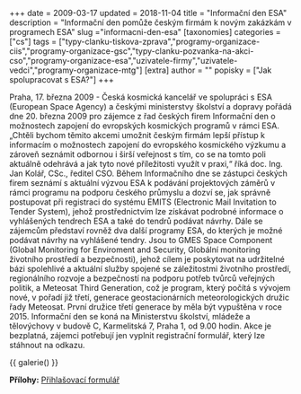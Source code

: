 +++
date = 2009-03-17
updated = 2018-11-04
title = "Informační den ESA"
description = "Informační den pomůže českým firmám k novým zakázkám v programech ESA"
slug ="informacni-den-esa"
[taxonomies]
categories = ["cs"]
tags = ["typy-clanku-tiskova-zprava","programy-organizace-ciis","programy-organizace-gsc","typy-clanku-pozvanka-na-akci-cso","programy-organizace-esa","uzivatele-firmy","uzivatele-vedci","programy-organizace-mtg"]
[extra]
author = ""
popisky = ["Jak spolupracovat s ESA?"]
+++

Praha, 17. března 2009 - Česká kosmická kancelář ve spolupráci s ESA (European Space Agency) a českými ministerstvy školství a dopravy pořádá dne 20. března 2009 pro zájemce z řad českých firem Informační den o možnostech zapojení do evropských kosmických programů v rámci ESA. „Chtěli bychom těmito akcemi umožnit českým firmám lepší přístup k informacím o možnostech zapojení do evropského kosmického výzkumu a zároveň seznámit odbornou i širší veřejnost s tím, co se na tomto poli aktuálně odehrává a jak tyto nové příležitosti využít v praxi,“ říká doc. Ing. Jan Kolář, CSc., ředitel CSO. Během Informačního dne se zástupci českých firem seznámí s aktuální výzvou ESA k podávání projektových záměrů v rámci programu na podporu českého průmyslu a dozví se, jak správně postupovat při registraci do systému EMITS (Electronic Mail Invitation to Tender System), jehož prostřednictvím lze získávat podrobné informace o vyhlášených tendrech ESA a také do tendrů podávat návrhy. Dále se zájemcům představí rovněž dva další programy ESA, do kterých je možné podávat návrhy na vyhlášené tendry. Jsou to GMES Space Component (Global Monitoring for Enviroment and Security, Globální monitoring životního prostředí a bezpečnosti), jehož cílem je poskytovat na udržitelné bázi spolehlivé a aktuální služby spojené se záležitostmi životního prostředí, regionálního rozvoje a bezpečností na podporu potřeb tvůrců veřejných politik, a Meteosat Third Generation, což je program, který počítá s vývojem nové, v pořadí již třetí, generace geostacionárních meteorologických družic řady Meteosat. První družice třetí generace by měla být vypuštěna v roce 2015. Informační den se koná na Ministerstvu školství, mládeže a tělovýchovy v budově C, Karmelitská 7, Praha 1, od 9.00 hodin. Akce je bezplatná, zájemci potřebují jen vyplnit registrační formulář, který lze stáhnout na odkazu.  

{{ galerie() }}

**Přílohy:**
[Přihlašovací formulář]

[Přihlašovací formulář]: prihlaska.doc
